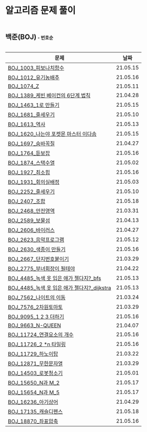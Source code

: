 # 알고리즘 문제 풀이



<h2 style="display: inline-block">백준(BOJ)</h2> <h4 style="display: inline-block;">- 번호순</h4>

| 문제                                                         | 날짜     |
| ------------------------------------------------------------ | -------- |
| [BOJ_1003_피보나치함수](BOJ_1003_피보나치함수.py)            | 21.05.15 |
| [BOJ_1012_유기농배추](BOJ_1012_유기농배추.py)                | 21.05.16 |
| [BOJ_1074_Z](BOJ_1074_Z.py)                            | 21.05.11 |
| [BOJ_1389_케빈 베이컨의 6단계 법칙](BOJ_1389_케빈베이컨의6단계법칙.py) | 21.04.28 |
| [BOJ_1463_1로 만들기](BOJ_1463_1로만들기.py)           | 21.05.15 |
| [BOJ_1681_줄세우기](BOJ_1681_줄세우기.py)              | 21.05.10 |
| [BOJ_1613_역사](BOJ_1613_역사.py)                            | 21.05.13 |
| [BOJ_1620_나는야 포켓몬 마스터 이다솜](BOJ_1620_나는야포켓몬마스터이다솜.py) | 21.05.15 |
| [BOJ_1697_숨바꼭질](BOJ_1697_숨바꼭질.py)              | 21.04.27 |
| [BOJ_1764_듣보잡](BOJ_1764_듣보잡.py)                        | 21.05.16 |
| [BOJ_1874_스택수열](BOJ_1874_스택수열.py)              | 21.05.02 |
| [BOJ_1927_최소힙](BOJ_1927_최소힙.py)                        | 21.05.16 |
| [BOJ_1931_회의실배정](BOJ_1931_회의실배정.py)          | 21.05.03 |
| [BOJ_2252_줄세우기](BOJ_2252_줄세우기.py)              | 21.05.10 |
| [BOJ_2407_조합](BOJ_2407_조합.py)                      | 21.05.18 |
| [BOJ_2468_안전영역](BOJ_2468_안전영역.py)              | 21.03.31 |
| [BOJ_2589_보물섬](BOJ_2589_보물섬.py)                  | 21.04.13 |
| [BOJ_2606_바이러스](BOJ_2606_바이러스_다시해보기.py)   | 21.04.27 |
| [BOJ_2623_음악프로그램](BOJ_2623_음악프로그램.py)      | 21.05.12 |
| [BOJ_2630_색종이 만들기](BOJ_2630_색종이만들기.py)           | 21.05.16 |
| [BOJ_2667_단지번호붙이기](BOJ_2667_단지번호붙이기.py)  | 21.03.29 |
| [BOJ_2775_부녀회장이 될테야](BOJ_2775_부녀회장이될테야.py) | 21.04.22 |
| [BOJ_4485\_녹색 옷 입은 애가 젤다지?\_bfs](BOJ_4485_녹색옷입은애가젤다지.py) | 21.05.13 |
| [BOJ_4485\_녹색 옷 입은 애가 젤다지?\_dijkstra](BOJ_4485_젤다_다익.py) | 21.05.13 |
| [BOJ_7562_나이트의 이동](BOJ_7562_나이트의이동.py)     | 21.03.24 |
| [BOJ_7576_2차원토마토](BOJ_7576_2차원토마토.py)        | 21.03.29 |
| [BOJ_9095_1 2 3 더하기](BOJ_9095_123더하기.py)               | 21.05.16 |
| [BOJ_9663_N-QUEEN](BOJ_9663_NQUEEN.py)                 | 21.04.07 |
| [BOJ_11724_연결요소의 개수](BOJ_11724_연결요소의개수.py)     | 21.05.16 |
| [BOJ_11726_2 *n 타일링](BOJ_11726_2n타일링.py)               | 21.05.16 |
| [BOJ_11729_하노이탑](BOJ_11729_하노이탑.py)            | 21.03.22 |
| [BOJ_12871_무한문자열](BOJ_12871_무한문자열.py)        | 21.03.29 |
| [BOJ_14503_로봇청소기](BOJ_14503_로봇청소기.py)        | 21.05.01 |
| [BOJ_15650\_N과 M\_2](BOJ_15650_N과M_2.py)                   | 21.05.17 |
| [BOJ_15654\_N과 M\_5](BOJ_15654_N과M_5.py)                   | 21.05.17 |
| [BOJ_16236_아기상어](BOJ_16236_아기상어.py)            | 21.04.29 |
| [BOJ_17135_캐슬디펜스](BOJ_17135_캐슬디펜스.py)        | 21.05.18 |
| [BOJ_18870_좌표압축](BOJ_18870_좌표압축.py)            | 21.05.16 |

